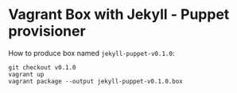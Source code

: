 Vagrant Box with Jekyll - Puppet provisioner
============================================

How to produce box named ``jekyll-puppet-v0.1.0``:

    git checkout v0.1.0
    vagrant up
    vagrant package --output jekyll-puppet-v0.1.0.box
